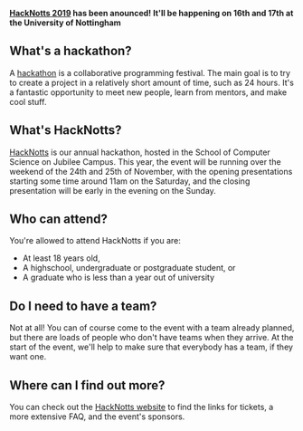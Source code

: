 **[HackNotts 2019](https://hacknotts.com) has been anounced! It'll be happening on 16th and 17th at the University of Nottingham**

## What's a hackathon?

A [hackathon](https://en.wikipedia.org/wiki/Hackathon) is a collaborative programming festival. The main goal is to try to create a project in a relatively short amount of time, such as 24 hours. It's a fantastic opportunity to meet new people, learn from mentors, and make cool stuff.

## What's HackNotts?

[HackNotts](https://hacknotts.com) is our annual hackathon, hosted in the School of Computer Science on Jubilee Campus. This year, the event will be running over the weekend of the 24th and 25th of November, with the opening presentations starting some time around 11am on the Saturday, and the closing presentation will be early in the evening on the Sunday.

## Who can attend?

You're allowed to attend HackNotts if you are:

- At least 18 years old,
- A highschool, undergraduate or postgraduate student, or
- A graduate who is less than a year out of university

## Do I need to have a team?

Not at all! You can of course come to the event with a team already planned, but there are loads of people who don't have teams when they arrive. At the start of the event, we'll help to make sure that everybody has a team, if they want one.

## Where can I find out more?

You can check out the [HackNotts website](https://hacknotts.com) to find the links for tickets, a more extensive FAQ, and the event's sponsors.